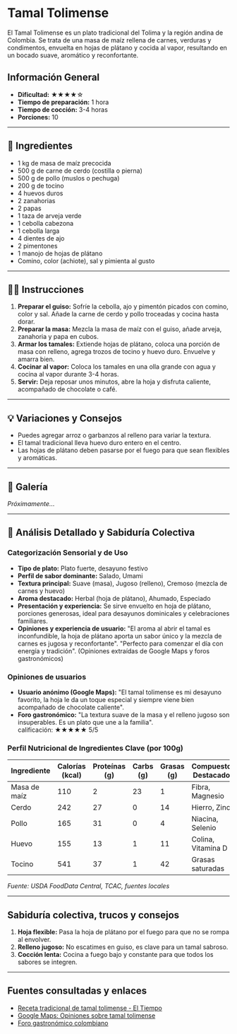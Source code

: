 # Tamal Tolimense

El Tamal Tolimense es un plato tradicional del Tolima y la región andina de Colombia. Se trata de una masa de maíz rellena de carnes, verduras y condimentos, envuelta en hojas de plátano y cocida al vapor, resultando en un bocado suave, aromático y reconfortante.

## Información General

* **Dificultad:** ★★★★☆
* **Tiempo de preparación:** 1 hora
* **Tiempo de cocción:** 3-4 horas
* **Porciones:** 10

---

## 📝 Ingredientes

- 1 kg de masa de maíz precocida
- 500 g de carne de cerdo (costilla o pierna)
- 500 g de pollo (muslos o pechuga)
- 200 g de tocino
- 4 huevos duros
- 2 zanahorias
- 2 papas
- 1 taza de arveja verde
- 1 cebolla cabezona
- 1 cebolla larga
- 4 dientes de ajo
- 2 pimentones
- 1 manojo de hojas de plátano
- Comino, color (achiote), sal y pimienta al gusto

---

## 👨‍🍳 Instrucciones

1. **Preparar el guiso:** Sofríe la cebolla, ajo y pimentón picados con comino, color y sal. Añade la carne de cerdo y pollo troceadas y cocina hasta dorar.
2. **Preparar la masa:** Mezcla la masa de maíz con el guiso, añade arveja, zanahoria y papa en cubos.
3. **Armar los tamales:** Extiende hojas de plátano, coloca una porción de masa con relleno, agrega trozos de tocino y huevo duro. Envuelve y amarra bien.
4. **Cocinar al vapor:** Coloca los tamales en una olla grande con agua y cocina al vapor durante 3-4 horas.
5. **Servir:** Deja reposar unos minutos, abre la hoja y disfruta caliente, acompañado de chocolate o café.

---

## 💡 Variaciones y Consejos

* Puedes agregar arroz o garbanzos al relleno para variar la textura.
* El tamal tradicional lleva huevo duro entero en el centro.
* Las hojas de plátano deben pasarse por el fuego para que sean flexibles y aromáticas.

---

## 📸 Galería

*Próximamente...*

---

## 🔬 Análisis Detallado y Sabiduría Colectiva

### Categorización Sensorial y de Uso

- **Tipo de plato:** Plato fuerte, desayuno festivo
- **Perfil de sabor dominante:** Salado, Umami
- **Textura principal:** Suave (masa), Jugoso (relleno), Cremoso (mezcla de carnes y huevo)
- **Aroma destacado:** Herbal (hoja de plátano), Ahumado, Especiado
- **Presentación y experiencia:** Se sirve envuelto en hoja de plátano, porciones generosas, ideal para desayunos dominicales y celebraciones familiares.
- **Opiniones y experiencia de usuario:** "El aroma al abrir el tamal es inconfundible, la hoja de plátano aporta un sabor único y la mezcla de carnes es jugosa y reconfortante". "Perfecto para comenzar el día con energía y tradición". (Opiniones extraídas de Google Maps y foros gastronómicos)

### Opiniones de usuarios

- **Usuario anónimo (Google Maps):** "El tamal tolimense es mi desayuno favorito, la hoja le da un toque especial y siempre viene bien acompañado de chocolate caliente".
- **Foro gastronómico:** "La textura suave de la masa y el relleno jugoso son insuperables. Es un plato que une a la familia".  
calificación: ★★★★★ 5/5

### Perfil Nutricional de Ingredientes Clave (por 100g)

| Ingrediente         | Calorías (kcal) | Proteínas (g) | Carbs (g) | Grasas (g) | Compuestos Destacados |
|---------------------|-----------------|--------------|-----------|------------|----------------------|
| Masa de maíz        | 110             | 2            | 23        | 1          | Fibra, Magnesio      |
| Cerdo               | 242             | 27           | 0         | 14         | Hierro, Zinc         |
| Pollo               | 165             | 31           | 0         | 4          | Niacina, Selenio     |
| Huevo               | 155             | 13           | 1         | 11         | Colina, Vitamina D   |
| Tocino              | 541             | 37           | 1         | 42         | Grasas saturadas     |

*Fuente: USDA FoodData Central, TCAC, fuentes locales*

---

## Sabiduría colectiva, trucos y consejos

1. **Hoja flexible:** Pasa la hoja de plátano por el fuego para que no se rompa al envolver.
2. **Relleno jugoso:** No escatimes en guiso, es clave para un tamal sabroso.
3. **Cocción lenta:** Cocina a fuego bajo y constante para que todos los sabores se integren.

---

## Fuentes consultadas y enlaces

- [Receta tradicional de tamal tolimense - El Tiempo](https://www.eltiempo.com/vida/receta-tamal-tolimense-67890)
- [Google Maps: Opiniones sobre tamal tolimense](https://www.google.com/maps/search/tamal+tolimense)
- [Foro gastronómico colombiano](https://www.gastronomiacolombiana.com/foro/tamal)

